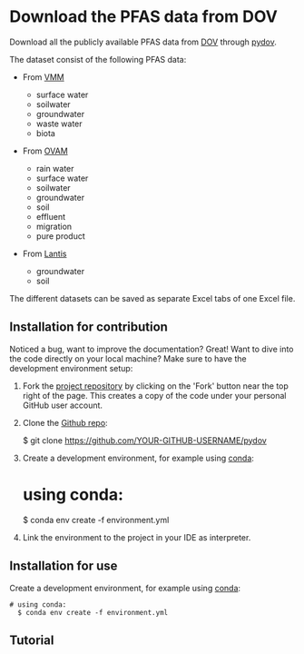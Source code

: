 # Download the PFAS data from DOV

Download all the publicly available PFAS data from [DOV](https://www.dov.vlaanderen.be/) through [pydov](https://pydov.readthedocs.io/en/stable/index.html).

The dataset consist of the following PFAS data:

- From [VMM](https://www.vmm.be/)
    - surface water
    - soilwater
    - groundwater
    - waste water
    - biota

- From [OVAM](https://ovam.vlaanderen.be/)
    - rain water
    - surface water
    - soilwater
    - groundwater
    - soil
    - effluent
    - migration
    - pure product

- From [Lantis](https://www.lantis.be/)
    - groundwater
    - soil

The different datasets can be saved as separate Excel tabs of one Excel file.

## Installation for contribution

Noticed a bug, want to improve the documentation? Great! Want to dive into the code directly on your local machine? Make sure to
have the development environment setup:

1. Fork the [project repository](https://github.com/DOV-Vlaanderen/pydov) by clicking on the 'Fork' button
  near the top right of the page. This creates a copy of the code under your personal GitHub user account.
2. Clone the [Github repo](https://github.com/DOV-Vlaanderen/pydov):


    $ git clone https://github.com/YOUR-GITHUB-USERNAME/pydov

3. Create a development environment, for example using [conda](https://docs.conda.io/projects/conda/en/stable/):


    # using conda:
      $ conda env create -f environment.yml

4. Link the environment to the project in your IDE as interpreter.

## Installation for use

Create a development environment, for example using [conda](https://docs.conda.io/projects/conda/en/stable/):

    # using conda:
      $ conda env create -f environment.yml


## Tutorial

